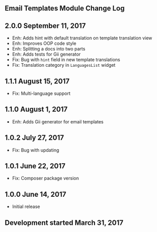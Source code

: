 Email Templates Module Change Log
---------------------------------

2.0.0 September 11, 2017
------------------------

* Enh: Adds hint with default translation on template translation view
* Enh: Improves OOP code style
* Enh: Splitting a docs into two parts
* Enh: Adds tests for Gii generator
* Fix: Bug with `hint` field in new template translations
* Fix: Translation category in `LanguagesList` widget

1.1.1 August 15, 2017
---------------------
* Fix: Multi-language support

1.1.0 August 1, 2017
--------------------
* Enh: Adds Gii generator for email templates

1.0.2 July 27, 2017
-------------------
* Fix: Bug with updating

1.0.1 June 22, 2017
-------------------
* Fix: Composer package version

1.0.0 June 14, 2017
-------------------
* Initial release

Development started March 31, 2017
---------------------------------
